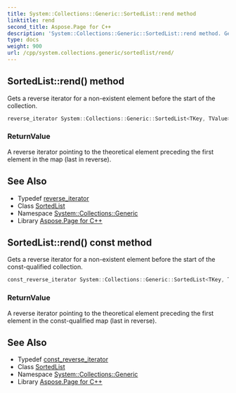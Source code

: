 ```yaml
---
title: System::Collections::Generic::SortedList::rend method
linktitle: rend
second_title: Aspose.Page for C++
description: 'System::Collections::Generic::SortedList::rend method. Gets a reverse iterator for a non-existent element before the start of the collection in C++.'
type: docs
weight: 900
url: /cpp/system.collections.generic/sortedlist/rend/
---
```

## SortedList::rend() method


Gets a reverse iterator for a non-existent element before the start of the collection.

```cpp
reverse_iterator System::Collections::Generic::SortedList<TKey, TValue>::rend() noexcept
```


### ReturnValue

A reverse iterator pointing to the theoretical element preceding the first element in the map (last in reverse).

## See Also

* Typedef [reverse_iterator](../reverse_iterator/)
* Class [SortedList](../)
* Namespace [System::Collections::Generic](../../)
* Library [Aspose.Page for C++](../../../)
## SortedList::rend() const method


Gets a reverse iterator for a non-existent element before the start of the const-qualified collection.

```cpp
const_reverse_iterator System::Collections::Generic::SortedList<TKey, TValue>::rend() const noexcept
```


### ReturnValue

A reverse iterator pointing to the theoretical element preceding the first element in the const-qualified map (last in reverse).

## See Also

* Typedef [const_reverse_iterator](../const_reverse_iterator/)
* Class [SortedList](../)
* Namespace [System::Collections::Generic](../../)
* Library [Aspose.Page for C++](../../../)
